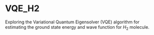 # VQE_H2
Exploring the Variational Quantum Eigensolver (VQE) algorithm for estimating the ground state energy and wave function for $H_{2}$ molecule.
